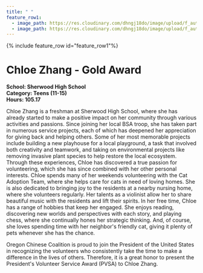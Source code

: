 ```yaml
---
title: " "
feature_row1:
  - image_path: https://res.cloudinary.com/dhngj18do/image/upload/f_auto,q_auto/v1/images/pvsa/2024_Zhang_Chloe
  - image_path: https://res.cloudinary.com/dhngj18do/image/upload/f_auto,q_auto/v1/images/activities/year_2024
---
```


{% include feature_row id="feature_row1"%}

# Chloe Zhang - Gold Award

**School: Sherwood High School**  
**Category: Teens (11-15)**  
**Hours: 105.17**  

Chloe Zhang is a freshman at Sherwood High School, where she has already started to
make a positive impact on her community through various activities and passions. Since joining
her local BSA troop, she has taken part in numerous service projects, each of which has
deepened her appreciation for giving back and helping others. Some of her most memorable
projects include building a new playhouse for a local playground, a task that involved both
creativity and teamwork, and taking on environmental projects like removing invasive plant
species to help restore the local ecosystem. Through these experiences, Chloe has discovered
a true passion for volunteering, which she has since combined with her other personal interests.
Chloe spends many of her weekends volunteering with the Cat Adoption Team, where
she helps care for cats in need of loving homes. She is also dedicated to bringing joy to the
residents at a nearby nursing home, where she volunteers regularly. Her talents as a violinist
allow her to share beautiful music with the residents and lift their spirits. In her free time, Chloe
has a range of hobbies that keep her engaged. She enjoys reading, discovering new worlds and
perspectives with each story, and playing chess, where she continually hones her strategic
thinking. And, of course, she loves spending time with her neighbor's friendly cat, giving it plenty
of pets whenever she has the chance.

Oregon Chinese Coalition is proud to join the President of the United States in recognizing the volunteers who consistently take the time to make a difference in the lives of others. Therefore, it is a great honor to present the President's Volunteer Service Award (PVSA) to Chloe Zhang.
